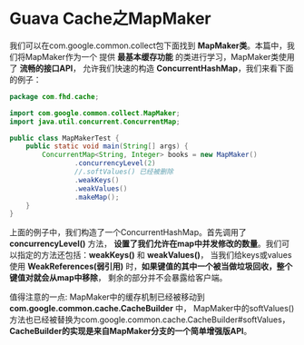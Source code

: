 Guava Cache之MapMaker
=================================================================
我们可以在com.google.common.collect包下面找到 **MapMaker类**。本篇中，我们将MapMaker作为一个
提供 **最基本缓存功能** 的类进行学习，MapMaker类使用了 **流畅的接口API**，
允许我们快速的构造 **ConcurrentHashMap**，我们来看下面的例子：
```java
package com.fhd.cache;

import com.google.common.collect.MapMaker;
import java.util.concurrent.ConcurrentMap;

public class MapMakerTest {
    public static void main(String[] args) {
        ConcurrentMap<String, Integer> books = new MapMaker()
                .concurrencyLevel(2)
                //.softValues() 已经被删除
                .weakKeys()
                .weakValues()
                .makeMap();
    }
}
```
上面的例子中，我们构造了一个ConcurrentHashMap。首先调用了 **concurrencyLevel()** 方法，
**设置了我们允许在map中并发修改的数量**。我们可以指定的方法还包括：**weakKeys()** 和 **weakValues()**，
当我们给keys或values使用 **WeakReferences(弱引用)** 时，**如果键值的其中一个被当做垃圾回收，整个键值对就会从map中移除**，
剩余的部分并不会暴露给客户端。

值得注意的一点: MapMaker中的缓存机制已经被移动到 **com.google.common.cache.CacheBuilder** 中，
MapMaker中的softValues()方法也已经被替换为com.google.common.cache.CacheBuilder#softValues，
**CacheBuilder的实现是来自MapMaker分支的一个简单增强版API**。